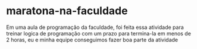 # maratona-na-faculdade
Em uma aula de programação da faculdade, foi feita essa atividade para treinar logica de programação com um prazo para termina-la em menos de 2 horas, eu e minha equipe conseguimos fazer boa parte da atividade
